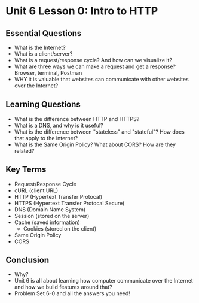 # Unit 6 Lesson 0: Intro to HTTP

## Essential Questions
* What is the Internet?
* What is a client/server?
* What is a request/response cycle? And how can we visualize it?
* What are three ways we can make a request and get a response? Browser, terminal, Postman
* WHY it is valuable that websites can communicate with other websites over the Internet?

## Learning Questions
* What is the difference between HTTP and HTTPS?
* What is a DNS, and why is it useful?
* What is the difference between "stateless" and "stateful"? How does that apply to the internet?  
* What is the Same Origin Policy? What about CORS? How are they related?

## Key Terms
* Request/Response Cycle
* cURL (client URL)
* HTTP (Hypertext Transfer Protocal)
* HTTPS (Hypertext Transfer Protocal Secure)
* DNS (Domain Name System)
* Session (stored on the server)
* Cache (saved information)
  * Cookies (stored on the client)
* Same Origin Policy
* CORS

## Conclusion
* Why? 
* Unit 6 is all about learning how computer communicate over the Internet and how we build features around that?
* Problem Set 6-0 and all the answers you need!